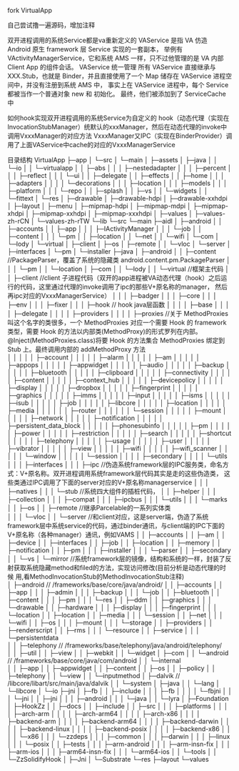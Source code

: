 fork VirtualApp

自己尝试撸一遍源码，增加注释

双开进程调用的系统Service都是va重新定义的
VAService 是指 VA 仿造 Android 原生 framework 层 Service 实现的一套副本，
举例有 VActivityManagerService，它和系统 AMS 一样，只不过他管理的是 VA 内部 Client App 的组件会话。
VAService 统一管理
所有 VAService 直接继承与 XXX.Stub，也就是 Binder，并且直接使用了一个 Map 储存在 VAService 进程空间中，并没有注册到系统 AMS 中，
事实上在 VAService 进程中，每个 Service 都被当作一个普通对象 new 和 初始化。 
最终，他们被添加到了 ServiceCache 中

如何hook实现双开进程调用的系统Service为自定义的
hook（动态代理（实现在InvocationStubManager）统默认的xxxManager，然后在动态代理的invoke中调用VxxxManager的对应方法
VxxxManager又IPC（实现在BinderProvider）调用了上面VAService中cache的对应的VxxxManagerService

目录结构
VirtualApp
    ├─app
    │  └─src
    │      └─main
    │          ├─assets
    │          ├─java
    │          │  └─io
    │          │      └─virtualapp
    │          │          ├─abs
    │          │          │  ├─nestedadapter
    │          │          │  ├─percent
    │          │          │  ├─reflect
    │          │          │  └─ui
    │          │          ├─delegate
    │          │          ├─effects
    │          │          ├─home
    │          │          │  ├─adapters
    │          │          │  │  └─decorations
    │          │          │  ├─location
    │          │          │  ├─models
    │          │          │  ├─platform
    │          │          │  └─repo
    │          │          ├─splash
    │          │          ├─vs
    │          │          └─widgets
    │          │              └─fittext
    │          └─res
    │              ├─drawable
    │              ├─drawable-hdpi
    │              ├─drawable-xxhdpi
    │              ├─layout
    │              ├─menu
    │              ├─mipmap-hdpi
    │              ├─mipmap-mdpi
    │              ├─mipmap-xhdpi
    │              ├─mipmap-xxhdpi
    │              ├─mipmap-xxxhdpi
    │              ├─values
    │              ├─values-zh-rCN
    │              └─values-zh-rTW
    └─lib
        └─src
            └─main
                ├─aidl
                │  ├─android
                │  │  ├─accounts
                │  │  ├─app
                │  │  │  ├─IActivityManager
                │  │  │  └─job
                │  │  ├─content
                │  │  │  └─pm
                │  │  ├─location
                │  │  └─net
                │  │      └─wifi
                │  └─com
                │      └─lody
                │          └─virtual
                │              ├─client
                │              ├─os
                │              ├─remote
                │              │  └─vloc
                │              └─server
                │                  ├─interfaces
                │                  └─pm
                │                      └─installer
                ├─java
                │  ├─android
                │  │  ├─content          //PackageParser，覆盖了系统的隐藏类 android.content.pm.PackageParser
                │  │  │  └─pm
                │  │  └─location
                │  ├─com
                │  │  └─lody
                │  │      └─virtual               //框架主代码
                │  │          ├─client            //client 子进程代码（双开的app进程被VA动态代理（hook）之后运行的代码，这里通过代理的invoke调用了ipc的那些V+原名称的manager，
                                                    然后再ipc对应的VxxxManagerService）
                │  │          │  ├─badger
                │  │          │  ├─core
                │  │          │  ├─env
                │  │          │  ├─fixer
                │  │          │  ├─hook           // hook java层函数
                │  │          │  │  ├─base
                │  │          │  │  ├─delegate
                │  │          │  │  ├─providers
                │  │          │  │  ├─proxies        //关于 MethodProxies 叫这个名字的类很多，一个 MethodProxies 对应一个需要 Hook 的 framework 类型，需要 Hook 的方法以内部类(MethodProxy)的形式罗列在内部。@Inject(MethodProxies.class)将要 Hook 的方法集合 MethodProxies 绑定到 Stub 上。最终调用内部的 addMethodProxy 方法				
                │  │          │  │  │  ├─account
                │  │          │  │  │  ├─alarm
                │  │          │  │  │  ├─am
                │  │          │  │  │  ├─appops
                │  │          │  │  │  ├─appwidget
                │  │          │  │  │  ├─audio
                │  │          │  │  │  ├─backup
                │  │          │  │  │  ├─bluetooth
                │  │          │  │  │  ├─clipboard
                │  │          │  │  │  ├─connectivity
                │  │          │  │  │  ├─content
                │  │          │  │  │  ├─context_hub
                │  │          │  │  │  ├─devicepolicy
                │  │          │  │  │  ├─display
                │  │          │  │  │  ├─dropbox
                │  │          │  │  │  ├─fingerprint
                │  │          │  │  │  ├─graphics
                │  │          │  │  │  ├─imms
                │  │          │  │  │  ├─input
                │  │          │  │  │  ├─isms
                │  │          │  │  │  ├─isub
                │  │          │  │  │  ├─job
                │  │          │  │  │  ├─libcore
                │  │          │  │  │  ├─location
                │  │          │  │  │  ├─media
                │  │          │  │  │  │  ├─router
                │  │          │  │  │  │  └─session
                │  │          │  │  │  ├─mount
                │  │          │  │  │  ├─network
                │  │          │  │  │  ├─notification
                │  │          │  │  │  ├─persistent_data_block
                │  │          │  │  │  ├─phonesubinfo
                │  │          │  │  │  ├─pm
                │  │          │  │  │  ├─power
                │  │          │  │  │  ├─restriction
                │  │          │  │  │  ├─search
                │  │          │  │  │  ├─shortcut
                │  │          │  │  │  ├─telephony
                │  │          │  │  │  ├─usage
                │  │          │  │  │  ├─user
                │  │          │  │  │  ├─vibrator
                │  │          │  │  │  ├─view
                │  │          │  │  │  ├─wifi
                │  │          │  │  │  ├─wifi_scanner
                │  │          │  │  │  └─window
                │  │          │  │  │      └─session
                │  │          │  │  ├─secondary
                │  │          │  │  └─utils
                │  │          │  ├─interfaces
                │  │          │  ├─ipc              //伪造系统framework层的IPC服务类，命名方式：V+原名称。双开进程调用系统framework层代码其实是走的这些伪造类，
                                                      这些类通过IPC调用了下面的server对应的V+原名称managerservice
                │  │          │  ├─natives
                │  │          │  └─stub             //系统四大组件的插桩代码，
                │  │          ├─helper
                │  │          │  ├─collection
                │  │          │  ├─compat
                │  │          │  ├─ipcbus
                │  │          │  └─utils
                │  │          │      └─marks
                │  │          ├─os
                │  │          ├─remote              //继承Parcelable的一系列实体类   
                │  │          │  └─vloc
                │  │          └─server              //和client对应，这是server端，伪造了系统framework层中系统service的代码，通过binder通讯，与client端的IPC下面的V+原名称（各种manager）通讯，例如VAMS
                │  │              ├─accounts
                │  │              ├─am
                │  │              ├─device
                │  │              ├─interfaces
                │  │              ├─job
                │  │              ├─location
                │  │              ├─memory
                │  │              ├─notification
                │  │              ├─pm
                │  │              │  ├─installer
                │  │              │  └─parser
                │  │              ├─secondary
                │  │              └─vs
                │  └─mirror                        //系统framework层的镜像，结构和系统的一样，封装了反射获取系统隐藏method和filed的方法，实现访问修改(目前分析是动态代理的时候
                                                     用,看MethodInvocationStub的MethodInvocationStub注释)                        
                │      ├─android                   // /frameworks/base/core/java/android/
                │      │  ├─accounts
                │      │  ├─app
                │      │  │  ├─admin
                │      │  │  ├─backup
                │      │  │  └─job
                │      │  ├─bluetooth
                │      │  ├─content
                │      │  │  ├─pm
                │      │  │  └─res
                │      │  ├─ddm
                │      │  ├─graphics
                │      │  │  └─drawable
                │      │  ├─hardware
                │      │  │  ├─display
                │      │  │  ├─fingerprint
                │      │  │  └─location
                │      │  ├─location
                │      │  ├─media
                │      │  │  └─session
                │      │  ├─net
                │      │  │  └─wifi
                │      │  ├─os
                │      │  │  ├─mount
                │      │  │  └─storage
                │      │  ├─providers
                │      │  ├─renderscript
                │      │  ├─rms
                │      │  │  └─resource
                │      │  ├─service 
                │      │  │  └─persistentdata                 
                │      │  ├─telephony                     // /frameworks/base/telephony/java/android/telephony/                    
                │      │  ├─util
                │      │  ├─view
                │      │  ├─webkit
                │      │  └─widget
                │      ├─com
                │      │  └─android                       // /frameworks/base/core/java/com/android
                │      │      └─internal                 
                │      │          ├─app
                │      │          ├─appwidget
                │      │          ├─content
                │      │          ├─os
                │      │          ├─policy
                │      │          ├─telephony
                │      │          └─view
                │      │              └─inputmethod
                │      ├─dalvik                           // /libcore/libart/src/main/java/dalvik
                │      │  └─system
                │      ├─java
                │      │  └─lang
                │      └─libcore
                │          └─io
                ├─jni
                │  ├─fb
                │  │  ├─include
                │  │  │  ├─fb
                │  │  │  │  └─fbjni
                │  │  │  └─jni
                │  │  ├─jni
                │  │  │  ├─android
                │  │  │  └─java
                │  │  └─lyra
                │  ├─Foundation
                │  ├─HookZz
                │  │  ├─docs
                │  │  ├─include
                │  │  ├─src
                │  │  │  ├─platforms
                │  │  │  │  ├─arch-arm
                │  │  │  │  ├─arch-arm64
                │  │  │  │  ├─arch-x86
                │  │  │  │  ├─backend-arm
                │  │  │  │  ├─backend-arm64
                │  │  │  │  ├─backend-darwin
                │  │  │  │  ├─backend-linux
                │  │  │  │  ├─backend-posix
                │  │  │  │  ├─backend-x86
                │  │  │  │  └─x86
                │  │  │  └─zzdeps
                │  │  │      ├─common
                │  │  │      ├─darwin
                │  │  │      ├─linux
                │  │  │      └─posix
                │  │  ├─tests
                │  │  │  ├─arm-android
                │  │  │  ├─arm-insn-fix
                │  │  │  ├─arm-ios
                │  │  │  ├─arm64-insn-fix
                │  │  │  └─arm64-ios
                │  │  └─tools
                │  │      └─ZzSolidifyHook
                │  ├─Jni
                │  └─Substrate
                └─res
                    ├─layout
                    └─values
